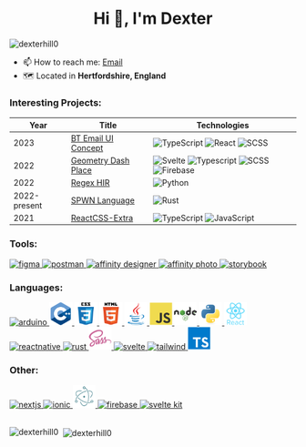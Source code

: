 <h1 align="center">Hi 👋, I'm Dexter</h1>
<p align="left">
  <img src="https://komarev.com/ghpvc/?username=dexterhill0&label=Profile%20views&color=0e75b6&style=flat" alt="dexterhill0" />
</p>

- 📫 How to reach me: [Email](mailto:dexterhill00@gmail.com "dexterhill00@gmail.com")
- 🗺️ Located in **Hertfordshire, England**

<h3 align="left">Interesting Projects:</h3>

| Year         | Title                                                                                       | Technologies                                                                                                                                                                                                                                                                                                                                                |
| ------------ | ------------------------------------------------------------------------------------------- | ----------------------------------------------------------------------------------------------------------------------------------------------------------------------------------------------------------------------------------------------------------------------------------------------------------------------------------------------------------- |
| 2023         | [BT Email UI Concept](https://github.com/DexterHill0/bt-email-ui-concept "POC BT Email UI") | ![TypeScript](https://img.shields.io/badge/-TypeScript-black?style=flat-square&logo=typescript) ![React](https://img.shields.io/badge/-React%20JS-black?style=flat-square&logo=react) ![SCSS](https://img.shields.io/badge/-SASS-black?style=flat-square&logo=sass)                                                                                         |
| 2022         | [Geometry Dash Place](https://github.com/FlowVix/gd-place "GD Place")                       | ![Svelte](https://img.shields.io/badge/-Svelte-black?style=flat-square&logo=svelte) ![Typescript](https://img.shields.io/badge/-Typescript-black?style=flat-square&logo=typescript) ![SCSS](https://img.shields.io/badge/-SASS-black?style=flat-square&logo=sass) ![Firebase](https://img.shields.io/badge/-Firebase-black?style=flat-square&logo=firebase) |
| 2022         | [Regex HIR](https://github.com/DexterHill0/regex_hir "Regex HIR")                           | ![Python](https://img.shields.io/badge/-Python-black?style=flat-square&logo=python)                                                                                                                                                                                                                                                                         |
| 2022-present | [SPWN Language](https://github.com/Spu7Nix/SPWN-language/tree/RWRT%C2%B2 "SPWN")            | ![Rust](https://img.shields.io/badge/-Rust-black?style=flat-square&logo=rust)                                                                                                                                                                                                                                                                               |
| 2021         | [ReactCSS-Extra](https://github.com/DexterHill0/reactcss-extra "ReactCSS-Extra")            | ![TypeScript](https://img.shields.io/badge/-TypeScript-black?style=flat-square&logo=typescript) ![JavaScript](https://img.shields.io/badge/-JavaScript-black?style=flat-square&logo=javascript)                                                                                                                                                             |

<h3 align="left">Tools:</h3>
<a href="https://www.figma.com/" target="_blank" rel="noreferrer">
    <img src="https://www.vectorlogo.zone/logos/figma/figma-icon.svg" alt="figma" width="40" height="40" />
  </a>
  <a href="https://postman.com" target="_blank" rel="noreferrer">
    <img src="https://www.vectorlogo.zone/logos/getpostman/getpostman-icon.svg" alt="postman" width="40" height="40" />
  </a>
  <a href="https://affinity.serif.com/en-gb/designer/" target="_blank" rel="noreferrer">
    <img src="https://upload.wikimedia.org/wikipedia/commons/thumb/3/3c/Affinity_Designer_2-logo.svg/1200px-Affinity_Designer_2-logo.svg.png" alt="affinity designer" width="40" height="40" />
  </a>
  <a href="https://affinity.serif.com/en-gb/photo/" target="_blank" rel="noreferrer">
    <img src="https://upload.wikimedia.org/wikipedia/commons/5/59/Logo_AffinityPhoto.svg" alt="affinity photo" width="40" height="40" />
  </a>
  <a href="https://storybook.js.org/" target="_blank" rel="noreferrer">
    <img src="https://avatars.githubusercontent.com/u/22632046?s=200&v=4" alt="storybook" width="40" height="40" />
  </a>
<h3 align="left">Languages:</h3>
<p align="left">
  <a href="https://www.arduino.cc/" target="_blank" rel="noreferrer">
    <img src="https://cdn.worldvectorlogo.com/logos/arduino-1.svg" alt="arduino" width="40" height="40" />
  </a>
  <a href="https://www.w3schools.com/cpp/" target="_blank" rel="noreferrer">
    <img src="https://raw.githubusercontent.com/devicons/devicon/master/icons/cplusplus/cplusplus-original.svg" alt="cplusplus" width="40" height="40" />
  </a>
  <a href="https://www.w3.org/Style/CSS/Overview.en.html" target="_blank" rel="noreferrer">
    <img src="https://raw.githubusercontent.com/devicons/devicon/master/icons/css3/css3-original-wordmark.svg" alt="css3" width="40" height="40" />
  </a>
  <a href="https://www.w3.org/html/" target="_blank" rel="noreferrer">
    <img src="https://raw.githubusercontent.com/devicons/devicon/master/icons/html5/html5-original-wordmark.svg" alt="html5" width="40" height="40" />
  </a>
  <a href="https://www.java.com" target="_blank" rel="noreferrer">
    <img src="https://raw.githubusercontent.com/devicons/devicon/master/icons/java/java-original.svg" alt="java" width="40" height="40" />
  </a>
  <a href="https://developer.mozilla.org/en-US/docs/Web/JavaScript" target="_blank" rel="noreferrer">
    <img src="https://raw.githubusercontent.com/devicons/devicon/master/icons/javascript/javascript-original.svg" alt="javascript" width="40" height="40" />
  </a>
  <a href="https://nodejs.org" target="_blank" rel="noreferrer">
    <img src="https://raw.githubusercontent.com/devicons/devicon/master/icons/nodejs/nodejs-original-wordmark.svg" alt="nodejs" width="40" height="40" />
  </a>
  
  <a href="https://www.python.org" target="_blank" rel="noreferrer">
    <img src="https://raw.githubusercontent.com/devicons/devicon/master/icons/python/python-original.svg" alt="python" width="40" height="40" />
  </a>
  <a href="https://reactjs.org/" target="_blank" rel="noreferrer">
    <img src="https://raw.githubusercontent.com/devicons/devicon/master/icons/react/react-original-wordmark.svg" alt="react" width="40" height="40" />
  </a>
  <a href="https://reactnative.dev/" target="_blank" rel="noreferrer">
    <img src="https://reactnative.dev/img/header_logo.svg" alt="reactnative" width="40" height="40" />
  </a>
  <a href="https://www.rust-lang.org" target="_blank" rel="noreferrer">
    <img src="https://rust-lang.org/logos/rust-logo-512x512.png" alt="rust" width="40" height="40" />
  </a>
  <a href="https://sass-lang.com" target="_blank" rel="noreferrer">
    <img src="https://raw.githubusercontent.com/devicons/devicon/master/icons/sass/sass-original.svg" alt="sass" width="40" height="40" />
  </a>
  <a href="https://svelte.dev" target="_blank" rel="noreferrer">
    <img src="https://upload.wikimedia.org/wikipedia/commons/1/1b/Svelte_Logo.svg" alt="svelte" width="40" height="40" />
  </a>
  <a href="https://tailwindcss.com/" target="_blank" rel="noreferrer">
    <img src="https://www.vectorlogo.zone/logos/tailwindcss/tailwindcss-icon.svg" alt="tailwind" width="40" height="40" />
  </a>
  <a href="https://www.typescriptlang.org/" target="_blank" rel="noreferrer">
    <img src="https://raw.githubusercontent.com/devicons/devicon/master/icons/typescript/typescript-original.svg" alt="typescript" width="40" height="40" />
  </a>
</p>
<h3 align="left">Other:</h3>
  <a href="https://nextjs.org/" target="_blank" rel="noreferrer">
    <img src="https://cdn.worldvectorlogo.com/logos/nextjs-2.svg" alt="nextjs" width="40" height="40" />
  </a>
  <a href="https://ionicframework.com" target="_blank" rel="noreferrer">
    <img src="https://upload.wikimedia.org/wikipedia/commons/d/d1/Ionic_Logo.svg" alt="ionic" width="40" height="40" />
  </a>
  <a href="https://www.electronjs.org" target="_blank" rel="noreferrer">
    <img src="https://raw.githubusercontent.com/devicons/devicon/master/icons/electron/electron-original.svg" alt="electron" width="40" height="40" />
  </a>
  <a href="https://firebase.google.com/" target="_blank" rel="noreferrer">
    <img src="https://www.vectorlogo.zone/logos/firebase/firebase-icon.svg" alt="firebase" width="40" height="40" />
  </a>
  <a href="https://kit.svelte.dev/" target="_blank" rel="noreferrer">
    <img src="https://upload.wikimedia.org/wikipedia/commons/1/1b/Svelte_Logo.svg" alt="svelte kit" width="35" height="40" />
  </a>
<br/><br/>
  
<p>
  <img align="left" src="https://github-readme-stats.vercel.app/api/top-langs?username=dexterhill0&show_icons=true&locale=en&layout=compact" alt="dexterhill0" />
</p>
<p>&nbsp; <img align="center" src="https://github-readme-stats.vercel.app/api?username=dexterhill0&show_icons=true&locale=en" alt="dexterhill0" />
</p>

